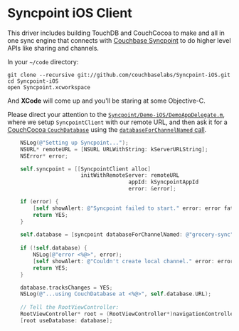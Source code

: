 # Syncpoint iOS Client

This driver includes building TouchDB and CouchCocoa to make and all in one sync engine that connects with <a href="link to syncpoint">Couchbase Syncpoint</a> to do higher level APIs like sharing and channels.

In your `~/code` directory:

    git clone --recursive git://github.com/couchbaselabs/Syncpoint-iOS.git
    cd Syncpoint-iOS
    open Syncpoint.xcworkspace

And **XCode** will come up and you'll be staring at some Objective-C.

Please direct your attention to the <a href="code">`Syncpoint/Demo-iOS/DemoAppDelegate.m`</a>, where we setup `SyncpointClient` with our remote URL, and then ask it for a <a href="link to couch cocoa docs">CouchCocoa `CouchDatabase`</a> using the <a href="link to code">`databaseForChannelNamed` call</a>.

```Objective-C
    NSLog(@"Setting up Syncpoint...");
    NSURL* remoteURL = [NSURL URLWithString: kServerURLString];
    NSError* error;

    self.syncpoint = [[SyncpointClient alloc] 
                       initWithRemoteServer: remoteURL
                                      appId: kSyncpointAppId
                                      error: &error];

    if (error) {
        [self showAlert: @"Syncpoint failed to start." error: error fatal: YES];
        return YES;
    }
    
    self.database = [syncpoint databaseForChannelNamed: @"grocery-sync" error: &error];
    
    if (!self.database) {
        NSLog(@"error <%@>", error);
        [self showAlert: @"Couldn't create local channel." error: error fatal: YES];
        return YES;
    }

    database.tracksChanges = YES;
    NSLog(@"...using CouchDatabase at <%@>", self.database.URL);
    
    // Tell the RootViewController:
    RootViewController* root = (RootViewController*)navigationController.topViewController;
    [root useDatabase: database];
```
